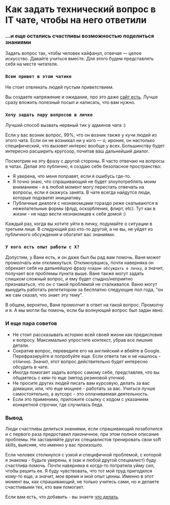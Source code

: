 # Как задать технический вопрос в IT чате, чтобы на него ответили
### ...и еще остались счастливы возможностью поделиться знаниями

Задать вопрос так, чтобы человек кайфанул, отвечая — целое искусство. Давайте учиться вместе. Для этого будем представлять себя на месте читателя.

### `Всем привет в этом чатике`

Не стоит отвлекать людей пустым приветствием. 

Вы создаете напряжение и ожидание, про это даже [сайт есть](https://www.nohello.com). Лучше сразу вложить полезный посыл и написать, что вам нужно. 

### `Хочу задать пару вопросов в личке`

Лучший способ вызвать нервный тик у админов чата :)

Если у вас возник вопрос, 99%, что он возник также у кучи людей из этого чата. Если он не возникал ни у кого — _о, ирония_, он настолько специфический, что вызовет интерес вообще у всех. Большинству будет интересно расширить кругозор, почитав ваш дальнейший диалог.

Посмотрим на эту фразу с другой стороны. Я часто отвечаю на вопросы в чатах. Делая это публично, я создаю себе безопасное пространство:
 - Я уверена, что меня поправят, если я ошибусь где-то. 
 - Я точно знаю, что спрашивающий не будет злоупотреблять моим вниманием - я в любой момент могу перестать отвечать на вопросы, если я окажусь занята. В чате всегда найдутся люди, которые подхватят инициативу.
 - Публичные диалоги с незнакомцами гораздо реже скатываются в нежелательные формы (флуд, оскорбления, флирт, etc). Тут как в жизни - не надо вести незнакомцев к себе домой :)

Каждый раз, когда вы хотите уйти в личку, подумайте о ситуации в третьем лице. В следующий раз кто-то другой, а не вы, не уйдет из публичного обсуждения и обогатит вас знаниями.

### `У кого есть опыт работы с X?`

Допустим, у Вани есть, и он даже был бы рад вам помочь. Ваня может промолчать или откликнуться. Откликнувшись, почти наверняка он обрекает себя на дальнейшую фразу `пойдем обсуждать в личку`, а значит, получает все проблемы пункта выше. Ване также могут задать слишком сложный вопрос, и ему будет стыдно/неприятно признаваться, что он с такой проблемой не сталкивался. Ваню могут вынудить работать репетитором за бесплатно следующие пол года, "он же сам сказал, что знает эту тему".

В общем, вероятно, Ваня промолчит в ответ на такой вопрос. Промолчу и я. А мы могли бы помочь, если бы волнующий вопрос был задан явно.

### И еще пара советов

- Не стоит рассказывать историю всей своей жизни как предисловие к вопросу. Максимально упростите контекст, убрав все лишние детали.
- Сократив вопрос, переведите его на английский и вбейте в Google. Перефразируйте и попробуйте еще. Если ответа так и не нашлось - отлично. Значит, этот вопрос действительно будет интересно обсудить в чате.
- Иногда помогает задать вопрос самому себе, представляя, что вы общаетесь с кем-то еще (метод резиновой уточки).
- Не просите других людей писать вам курсовую, делать за вас домашки, или, что еще мощнее - работать за вас. Учиться лучше самостоятельно, а аутсорс - это оплачиваемая деятельность.
- Если это применимо, приложите ссылку с кодом с указанием конкретной строчки, где случилась беда.

### Вывод

Люди счастливы делиться знаниями, если спрашивающий позаботился и с первого раза предоставил лаконичное, при этом полное описание проблемы. Не заставляйте других специалистов тренировать свои soft skills, выясняя, что именно у вас произошло.

Если человек столкнулся с узкой и специфичной проблемой, с которой я знакома - будьте уверены, я (как и любой другой специалист) буду счастлива помочь. Почти наверняка я когда-то потратила уйму сил, чтобы решить ее. Я буду чувствовать, что тот мой труд пригодился кому-то еще, а значит, мое время и мой опыт ценны. Именно в этот момент вы, как спрашивающий, не только учитесь сами, но и делаете счастливыми тех, кто вам помогает.

Если вам есть, что добавить - вы знаете [что делать](https://github.com/telezhnaya/about/issues/new).

